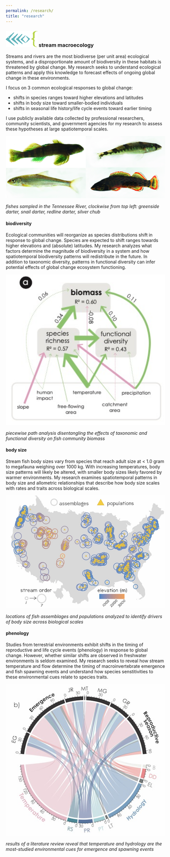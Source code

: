 ```yaml
---
permalink: /research/
title: "research"
---
```


### ![fishcode](/assets/images/fishcode.jpg) stream macroecology

Streams and rivers are the most biodiverse (per unit area) ecological systems, and a disproportionate amount of biodiversity in these habitats is threatened by global change. My research seeks to understand ecological patterns and apply this knowledge to forecast effects of ongoing global change in these environments. 

I focus on 3 common ecological responses to global change:
+ shifts in species ranges toward higher elevations and latitudes
+ shifts in body size toward smaller-bodied individuals
+ shifts in seasonal life history/life cycle events toward earlier timing

I use publicly available data collected by professional researchers, community scientists, and government agencies for my research to assess these hypotheses at large spatiotemporal scales.

<img src="/assets/images/TVA_fish_5.6.jpg" alt="tnfish" width="600"/>

*fishes sampled in the Tennessee River, clockwise from top left: greenside darter, snail darter, redline darter, silver chub*

#### biodiversity

Ecological communities will reorganize as species distributions shift in response to global change. Species are expected to shift ranges towards higher elevations and (absolute) latitudes. My research analyzes what factors determine the magnitude of biodiversity in a system and how spatiotemporal biodiversity patterns will redistribute in the future. In addition to taxonomic diversity, patterns in functional diversity can infer potential effects of global change ecosystem functioning.

<img src="/assets/images/fwProd.jpg" alt="prod" width="600"/>

*piecewise path analysis disentangling the effects of taxonomic and functional diversity on fish community biomass*

#### body size

Stream fish body sizes vary from species that reach adult size at < 1.0 gram to megafauna weighing over 1000 kg. With increasing temperatures, body size patterns will likely be altered, with smaller body sizes likely favored by warmer environments. My research examines spatiotemporal patterns in body size and allometric relationships that describe how body size scales with rates and traits across biological scales.

<img src="/assets/images/studySitesBerg.jpg" alt="bergsites" width="600"/>

*locations of fish assemblages and populations analyzed to identify drivers of body size across biological scales*

#### phenology

Studies from terrestrial environments exhibit shifts in the timing of reproductive and life cycle events (phenology) in response to global change. However, whether similar shifts are observed in freshwater environments is seldom examined. My research seeks to reveal how stream temperature and flow determine the timing of macroinvertebrate emergence and fish spawning events and understand how species senstitivities to these environmental cues relate to species traits.

<img src="/assets/images/phenology.jpg" alt="bergsites" width="600"/>

*results of a literature review reveal that temperature and hydrology are the most-studied environmental cues for emergence and spawning events*
